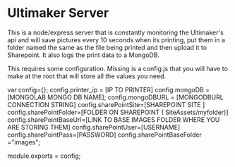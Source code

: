 # Ultimaker Server 

This is a node/express server that is constantly monitoring the Ultimaker's api and will save pictures every 10 seconds when its printing, put them in a folder named the same as the file being printed and then upload it to Sharepoint. It also logs the print data to a MongoDB. 

This requires some configuration. Missing is a config.js that you will have to make at the root that will store all the values you need. 

var config={};
config.printer_ip = [IP TO PRINTER]
config.mongoDB = [MONGOLAB MONGO DB NAME];
config.mongoDBURL = [MONGODBURL CONNECTION STRING]
config.sharePointSite=[SHAREPOINT SITE ]
config.sharePointFolder=[FOLDER ON SHAREPOINT ( SiteAssets/myfolder)]
config.sharePointBaseUrl=[LINK TO BASE IMAGES FOLDER WHERE YOU ARE STORING THEM]
config.sharePointUser=[USERNAME]
config.sharePointPass=[PASSWORD]
config.sharePointBaseFolder ="images";


module.exports = config;

